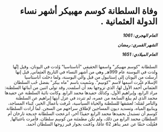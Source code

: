 <h1 dir="rtl">وفاة السلطانة كوسم مهبيكر أشهر نساء الدولة العثمانية .</h1>

<h5 dir="rtl">العام الهجري:  1061

الشهر القمري: رمضان

العام الميلادي: 1651</h5>

<p dir="rtl">السلطانة "كوسم مهبيكر" واسمها الحقيقي "أناستاسيا" وُلدت في اليونان، وقيل إنَّها ولدت في البوسنة عام 999هـ, وهي من أشهر النساء في التاريخ العثماني, قيل إنها أُرسلت من اليونان إلى إستانبول من قبل والي البوسنة، ولما دخلت أناستاسيا الإسلام غيَّرت اسمها لاسم "كوسِم". وسُميت باسم "ماه بيكر" بفضل حُب السلطان العثماني أحمد الأول لها، الذي تزوجها بعد أن أسلمت, وقد تولى اثنين من أبنائها السلطنة: مراد الرابع، وإبراهيم الأول، وكذلك حفيدها محمد الرابع. وكانت نائبةَ السلطنة عن حفيدها محمد الذي لم يبلغ السابعة من عمره، لم تتردد في عزل ابنها إبراهيم عن السلطنة والتآمر لقتله؛ لعشقها للسلطنة والحياة السياسية، عُرفت بأعمال الخير، كبناء المساجد، وينابيع المياه، وتسديد ديون المساجين لإطلاق سراحهم من السجن. لما أرادت السلطانة كوسم أن تستبدل بحفيدها محمد الرابع حفيدًا آخر، انزعجت السلطانة خديجة تارخان أم السلطان محمد الرابع من ذلك، ولم تكن مطمئنة من كوسِم سلطان، فأمرت باغتيالها, فقُتِلَت خنقًا عن عمر يناهز 62 عامًا، ودُفنت بجوار قبر زوجها السلطان أحمد.</p></br>
